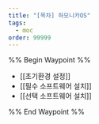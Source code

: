 ```yaml
---
title: "[목차] 하모니카OS"
tags:
  - moc
order: 99999
---
```

%% Begin Waypoint %%
- [[초기환경 설정]]
- [[필수 소프트웨어 설치]]
- [[선택 소프트웨어 설치]]

%% End Waypoint %%